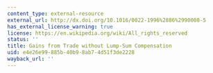 ```yaml
---
content_type: external-resource
external_url: http://dx.doi.org/10.1016/0022-1996%2886%2990008-5
has_external_license_warning: true
license: https://en.wikipedia.org/wiki/All_rights_reserved
status: ''
title: Gains from Trade without Lump-Sum Compensation
uid: e4e26e99-885b-40b9-8ab7-4d51f3de2228
wayback_url: ''
---
```

